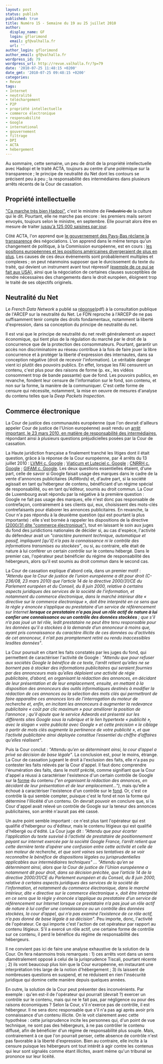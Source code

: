 ```yaml
---
layout: post
status: publish
published: true
title: Numéro 15 - Semaine du 19 au 25 juillet 2010
author:
  display_name: GF
  login: gflorimond
  email: gf@valhalla.fr
  url: ''
author_login: gflorimond
author_email: gf@valhalla.fr
wordpress_id: 79
wordpress_url: http://revue.valhalla.fr/?p=79
date: '2010-07-25 11:48:15 +0200'
date_gmt: '2010-07-25 09:48:15 +0200'
categories:
- Revue
tags:
- Internet
- neutralité
- téléchargement
- P2P
- propriété intellectuelle
- commerce électronique
- responsabilité
- Google
- international
- gouvernement
- filtrage
- DPI
- ACTA
- hébergement
---
```

<p>Au sommaire, cette semaine, un peu de droit de la propriété intellectuelle avec Hadopi et le traité ACTA, toujours au centre d'une polémique sur la transparence ; le principe de neutralité du Net dont les contours se précisent peu à peu ; la responsabilité des intermédiaires dans plusieurs arrêts récents de la Cour de cassation.</p>
<h2>Propriété intellectuelle</h2>
<p><a href="http://www.pcinpact.com/actu/news/58332-hadopi-frederic-mitterrand-decrets-septembre.htm">"Ca marche très bien Hadopi"</a>, c'est le ministre de <s>l'industrie de</s> la culture qui le dit. Pourtant, elle ne marche pas encore : les premiers mails seront envoyés, toujours selon le ministre, en septembre. Elle pourrait alors être en mesure de traiter <a href="http://pro.clubic.com/legislation-loi-internet/hadopi/actualite-354542-hadopi-125-000-saisines.html">jusqu'à 125 000 saisines par jour</a>.</p>
<p>Côté ACTA, l'on apprend que <a href="http://www.numerama.com/magazine/16279-acta-le-gouvernement-neerlandais-reclame-la-transparence.html">le gouvernement des Pays-Bas réclame la transparence</a> des négociations. L'on apprend dans le même temps qu'un changement de politique, à la Commission européenne, est en cours : <a href="http://www.numerama.com/magazine/16262-acta-divergences-croissantes-entre-l-union-europeenne-et-les-usa.html">les positions européennes et les positions américaines divergeraient de plus en plus</a>. Les causes de ces deux événements sont probablement multiples et complexes ; on peut néanmoins supposer que le durcissement du texte du traité, qui devient un instrument avant tout répressif <a href="http://www.numerama.com/magazine/16264-la-riaa-oublie-de-faire-prononcer-une-annonce-anti-piratage-a-un-pirate.html">(exemple de ce qui se fait aux USA)</a>, ainsi que la négociation de certaines clauses susceptibles de rendre nécessaires des changements dans le droit européen, éloignent trop le traité de ses objectifs originels.</p>
<h2>Neutralité du Net</h2>
<p>Le <i>French Data Network</i> a publié sa <a href="http://www.fdn.fr/reponse-arcep.pdf">réponse</a><span class="lang">(pdf)</span> à la consultation publique de l'ARCEP sur la neutralité du Net. Le FDN reproche à l'ARCEP de ne pas suffisamment tenir compte des droits fondamentaux, notamment la liberté d'expression, dans sa conception du principe de neutralité du net.</p>
<p>Il est vrai que le principe de neutralité du net revêt généralement un aspect économique, qui tient plus de la régulation du marché par le droit de la concurrence que de la protection des consommateurs. Pourtant, garantir un accès non discriminatoire au réseau contribue à la fois de faire jouer la libre concurrence et à protéger la liberté d'expression des internautes, dans sa conception négative (droit de recevoir l'information). Le véritable danger vient ici plutôt des pouvoirs publics. En effet, lorsque les FAI censurent un contenu, c'est plus pour des raisons de forme (p. ex., les vidéos consomment trop de bande passante) que de fond. Les pouvoirs publics, en revanche, fondent leur censure de l'information sur le fond, son contenu, et non sur la forme, la manière de la communiquer. C'est cette forme de censure qui nécessite, notamment, la mise en oeuvre de mesures d'analyse du contenu telles que la <i>Deep Packets Inspection</i>.</p>
<h2>Commerce électronique</h2>
<p>La Cour de justice des communautés européenne (que l'on devrait d'ailleurs appeler Cour de justice de l'Union européenne) avait rendu un <a href="http://www.valhalla.fr/2010/03/25/cjce-google-adwords/">arrêt important, le 23 mars 2010, en matière de responsabilité des intermédiaires</a>, répondant ainsi à plusieurs questions préjudicielles posées par la Cour de cassation.</p>
<p>La Haute juridiction française a finalement tranché les litiges dont il était question, grâce à la réponse de la Cour européenne, par 4 arrêts du 13 juillet 2010 : <a href="http://www.foruminternet.org/specialistes/veille-juridique/jurisprudence/cour-de-cassation-chambre-commerciale-13-juillet-2010-3083.html">LVMH c. Google</a> ; <a href="http://www.foruminternet.org/specialistes/veille-juridique/jurisprudence/cour-de-cassation-chambre-commerciale-13-juillet-2010-3082.html">Viaticum et Luteciel c. Google</a> ; <a href="http://www.foruminternet.org/specialistes/veille-juridique/jurisprudence/cour-de-cassation-chambre-commerciale-13-juillet-2010-3081.html">CNRRH c. Google</a> ; <a href="http://www.foruminternet.org/specialistes/veille-juridique/jurisprudence/cour-de-cassation-chambre-commerciale-13-juillet-2010-3080.html">GIFAM c. Google</a>. Les deux questions essentielles étaient, d'une part, celle de savoir si Google faisait usage des marques dans le cadre de la vente d'annonces publicitaires <i>(AdWords)</i> et, d'autre part, si la société agissait en tant qu'hébergeur de contenu, bénéficiant d'un régime spécial de responsabilité, ou en tant qu'éditeur, soumis au droit commun. La Cour de Luxembourg avait répondu par la négative à la première question : Google ne fait pas usage des marques, elle n'est donc pas responsable de contrefaçon, contrairement à ses clients qui, eux, choisissent des mots-clés contrefaisants pour élaborer les annonces publicitaires. En revanche, la Cour n'a pas répondu à la deuxième question (qui est pourtant la plus importante) : elle s'est bornée à rappeler les dispositions de la directive <a href="http://europa.eu/legislation_summaries/consumers/protection_of_consumers/l24204_fr.htm">(2000/31 dite "commerce électronique")</a>, tout en laissant le soin aux juges du fond des juridictions nationales de décider si, au cas d'espèce, l'activité du défendeur avait un <i>"caractère purement technique, automatique et passif, impliquant [qu'il] n’a pas la connaissance ni le contrôle des informations transmises ou stockées”</i>, ou si, au contraire, elle était de nature à lui conférer un certain <i>contrôle</i> sur le contenu hébergé. Dans le premier cas, l'opérateur peut bénéficier du régime de responsabilité des hébergeurs, alors qu'il est soumis au droit commun dans le second cas.</p>
<p>La Cour de cassation explique d'abord cela, dans un premier motif : <i>"Attendu que la Cour de justice de l’union européenne a dit pour droit (C- 236/08, 23 mars 2010) que l’article 14 de la directive 2000/31/CE du Parlement européen et du Conseil, du 8 juin 2000, relative à certains aspects juridiques des services de la société de l’information, et notamment du commerce électronique, dans le marché intérieur dite « directive sur le commerce électronique », doit être interprété en ce sens que la règle y énoncée s’applique au prestataire d’un service de référencement sur Internet <b>lorsque ce prestataire n’a pas joué un rôle actif de nature à lui confier une connaissance ou un contrôle des données stockées</b> ; que s’il n’a pas joué un tel rôle, ledit prestataire ne peut être tenu responsable pour les données qu’il a stockées à la demande d’un annonceur à moins que, ayant pris connaissance du caractère illicite de ces données ou d’activités de cet annonceur, il n’ait pas promptement retiré ou rendu inaccessibles lesdites données"</i>.</p>
<p>La Cour poursuit en citant les faits constatés par les juges du fond, qui permettent de caractériser l'activité de Google : <i>"Attendu que pour refuser aux sociétés Google le bénéfice de ce texte, l’arrêt retient qu’elles ne se bornent pas à stocker des informations publicitaires qui seraient fournies par des annonceurs mais qu’elles déploient une activité de régie publicitaire, d’abord, en organisant la rédaction des annonces, en décidant de leur présentation et de leur emplacement, ensuite, en mettant à la disposition des annonceurs des outils informatiques destinés à modifier la rédaction de ces annonces ou la sélection des mots clés qui permettront de faire apparaître ces annonces lors de l’interrogation du moteur de recherche et, enfin, en incitant les annonceurs à augmenter la redevance publicitaire « coût par clic maximum » pour améliorer la position de l’annonce ; qu’il ajoute que le service Adwords est présenté sur les différents sites Google sous la rubrique et le lien hypertexte « publicité », avec le slogan « votre publicité avec Google » et cette précision « le ciblage à partir de mots clés augmente la pertinence de votre publicité », et que l’activité publicitaire ainsi déployée constitue l’essentiel du chiffre d’affaires qu’elles réalisent"</i>.</p>
<p>Puis la Cour conclut : <i>"Attendu qu’en se déterminant ainsi, la cour d’appel a privé sa décision de base légale"</i>. La conclusion est, pour le moins, étrange. La Cour de cassation jugeant le droit à l'exclusion des faits, elle n'a pas pu contester les faits relevés par la Cour d'appel. Il faut donc comprendre l'énumération des faits, dans le motif précité, comme signifiant que la Cour d'appel a réussi à caractériser l'existence d'un certain contrôle de Google sur la <u>forme</u> du contenu <i>("en organisant la rédaction des annonces, en décidant de leur présentation et de leur emplacement...")</i>, mais qu'elle a échoué à caractériser l'existence d'un contrôle sur le <u>fond</u>. Or, c'est ce contrôle là qui semble compter, puisque c'est le fond et non la forme qui détermine l'illicéité d'un contenu. On devrait pouvoir en conclure que, si la Cour d'appel avait relevé un contrôle de Google sur la teneur des annonces publicitaires, son arrêté n'aurait pas été cassé.</p>
<p>Un autre point semble important : ce n'est plus tant l'opérateur qui est qualifié d'hébergeur ou d'éditeur, mais le contenu litigieux qui est qualifié d'hébergé ou d'édité. La Cour juge dit : <i>"Attendu que pour écarter l’application du texte susvisé à l’activité de prestataire de positionnement payant sur internet exercée par la société Google France, l’arrêt retient que cette dernière tente d’opérer une confusion entre cette activité et celle de son moteur de recherche, et que sont vaines ses tentatives de se voir reconnaître le bénéfice de dispositions légales ou jurisprudentielles applicables aux intermédiaires techniques" ... "Attendu qu’en se déterminant ainsi, alors que la Cour de justice de l’Union européenne a notamment dit pour droit, dans sa décision précitée, que l’article 14 de la directive 2000/31/CE du Parlement européen et du Conseil, du 8 juin 2000, relative à certains aspects juridiques des services de la société de l’information, et notamment du commerce électronique, dans le marché intérieur, dite « directive sur le commerce électronique », doit être interprété en ce sens que la règle y énoncée s’applique au prestataire d’un service de référencement sur Internet lorsque ce prestataire n’a pas joué un rôle actif de nature à lui confier une connaissance ou un contrôle des données stockées, la cour d’appel, qui n’a pas examiné l’existence de ce rôle actif, n’a pas donné de base légale à sa décision"</i>. Peu importe, donc, l'activité de l'opérateur. Ce qui importe c'est l'action de cet opérateur par rapport au contenu litigieux. S'il a exercé un rôle actif, une certaine forme de contrôle sur ce contenu, il perd le bénéfice du régime de responsabilité des hébergeurs.</p>
<p>Il ne convient pas ici de faire une analyse exhaustive de la solution de la Cour. On fera néanmoins trois remarques : 1) ces arrêts vont dans un sens diamétralement opposé à celui de la jurisprudence Tiscali, pourtant récente ; 2) ils vont beaucoup plus loin que la Cour européenne, en instaurant une interprétation très large de la notion d'hébergement ; 3) ils laissent de nombreuses questions en suspend, et ne réduisent en rien l'insécurité juridique qui domine cette manière depuis quelques années.</p>
<p>En outre, la solution de la Cour peut présenter des inconvénients. Par exemple : qu'en est-il de l'opérateur qui pourrait (devrait ?) exercer un contrôle sur le contenu, mais qui ne le fait pas, par négligence ou pour des raisons économiques ? Selon la Cour, s'il n'exerce pas de contrôle, il est hébergeur. Il ne sera donc responsable que s'il n'a pas agi après avoir pris connaissance d'un contenu illicite. On le voit clairement avec cette hypothèse : cette jurisprudence incite les personnes qui, d'un point de vue technique, ne sont pas des hébergeurs, à ne pas contrôler le contenu diffusé, afin de bénéficier d'un régime de responsabilité plus souple. Mais, contrairement à ce que l'on pourrait penser, cette absence de contrôle n'est pas favorable à la liberté d'expression. Bien au contraire, elle incite à la censure puisque les hébergeurs ont tout intérêt à agir contre les contenus qui leur sont signalés comme étant illicites, avant même qu'un tribunal se prononce sur leur licéité.</p>
